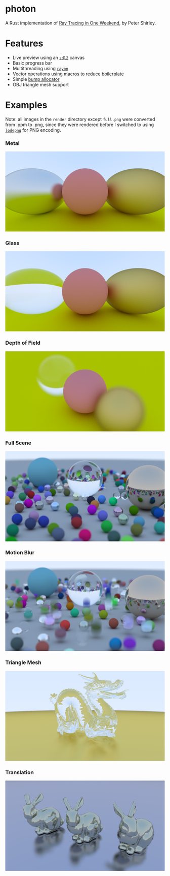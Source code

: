 # photon

A Rust implementation of [Ray Tracing in One Weekend][1], by Peter Shirley.

# Features

- Live preview using an [`sdl2`][2] canvas
- Basic progress bar
- Multithreading using [`rayon`][3]
- Vector operations using [macros to reduce boilerplate][4]
- Simple [bump allocator][10]
- OBJ triangle mesh support

# Examples

Note: all images in the `render` directory except `full.png` were converted from .ppm to .png,
since they were rendered before I switched to using [`lodepng`][5] for PNG encoding.

### Metal

![Metal spheres][6]

### Glass

![Glass spheres][7]

### Depth of Field

![Depth of field][8]

### Full Scene

![Full scene][9]

### Motion Blur

![Motion blur][11]

### Triangle Mesh

![Triangle mesh][12]

### Translation

![Bunnies][13]

[1]: https://github.com/petershirley/raytracinginoneweekend
[2]: https://github.com/Rust-SDL2/rust-sdl2 
[3]: https://github.com/rayon-rs/rayon
[4]: src/geometry/vec.rs
[5]: https://github.com/kornelski/lodepng-rust 
[6]: renders/metal.png
[7]: renders/dielectric.png
[8]: renders/focus.png
[9]: renders/full.png
[10]: src/arena.rs
[11]: renders/motion.png
[12]: renders/dragon.png
[13]: renders/bunnies.png
